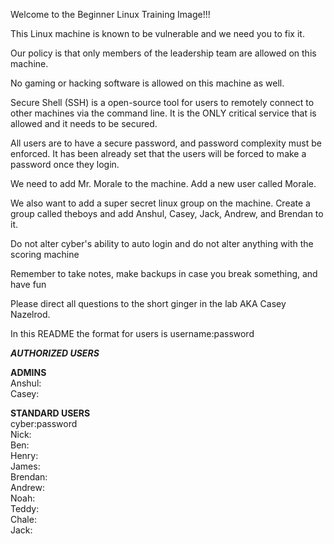 Welcome to the Beginner Linux Training Image!!!

This Linux machine is known to be vulnerable and we need you to fix it.

Our policy is that only members of the leadership team are 
allowed on this machine.

No gaming or hacking software is allowed on this machine as well.

Secure Shell (SSH) is a open-source tool for users to remotely connect to 
other machines via the command line. It is the ONLY critical service that is allowed and it needs
to be secured.

All users are to have a secure password, and password complexity must be 
enforced. It has been already set that the users will be forced to make a password once they 
login.

We need to add Mr. Morale to the machine. Add a new user called Morale.

We also want to add a super secret linux group on the machine. Create a group called theboys and add Anshul, Casey, Jack, Andrew, and Brendan to it.

Do not alter cyber's ability to auto login and do not alter anything with 
the scoring machine

Remember to take notes, make backups in case you break something, and have fun

Please direct all questions to the short ginger in the lab AKA Casey Nazelrod.

In this README the format for users is username:password

***AUTHORIZED USERS***

**ADMINS**  
Anshul:  
Casey:  

**STANDARD USERS**  
cyber:password  
Nick:  
Ben:  
Henry:   
James:  
Brendan:  
Andrew:  
Noah:  
Teddy:  
Chale:  
Jack:  
